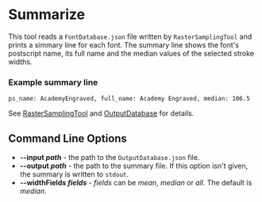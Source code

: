 # Summarize
This tool reads a `FontDatabase.json` file written by `RasterSamplingTool` and prints a simmary line for each font.
The summary line shows the font's postscript name, its full name and the median values of the selected stroke widths.

### Example summary line
    ps_name: AcademyEngraved, full_name: Academy Engraved, median: 106.5

See [RasterSamplingTool](RasterSamplingTool.md) and [OutputDatabase](OutputDatabase.md) for details.

## Command Line Options
* **\-\-input *path*** - the path to the `OutputDatabase.json` file.
* **\-\-output *path*** - the path to the summary file. If this option isn't given, the summary is written to `stdout`.
* **\-\-widthFields *fields*** - *fields* can be *mean*, *median* or *all*. The default is *median*.
